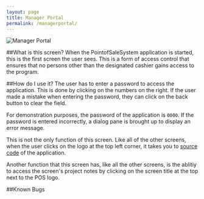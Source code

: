 ```yaml
---
layout: page
title: Manager Portal 
permalink: /managerportal/
---
```

![Manager Portal](http://i.imgur.com/VHhoYlJ.jpg)

##What is this screen?
When the PointofSaleSystem application is started, this is the first screen the user sees. This is a form of access control that ensures that no persons other than the designated cashier gains access to the program. 

##How do I use it?
The user has to enter a password to access the application. This is done by clicking on the numbers on the right. If the user made a mistake when entering the password, they can click on the back button to clear the field. 

For demonstration purposes, the password of the application is `0000`. If the password is entered incorrectly, a dialog pane is brought up to display an error message. 

This is not the only function of this screen. Like all of the other screens, when the user clicks on the logo at the top left corner, it takes you to [source code](https://github.com/iggnoreza/PointOfSaleSystem) of the application. 

Another function that this screen has, like all the other screens, is the ablitiy to access the screen's project notes by clicking on the screen title at the top next to the POS logo.

##Known Bugs